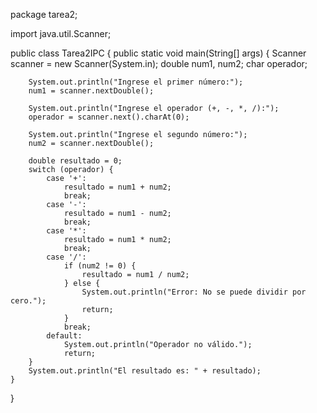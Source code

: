 package tarea2;

import java.util.Scanner;

public class Tarea2IPC {
    public static void main(String[] args) {
        Scanner scanner = new Scanner(System.in);
        double num1, num2;
        char operador;

        System.out.println("Ingrese el primer número:");
        num1 = scanner.nextDouble();

        System.out.println("Ingrese el operador (+, -, *, /):");
        operador = scanner.next().charAt(0);

        System.out.println("Ingrese el segundo número:");
        num2 = scanner.nextDouble();

        double resultado = 0;
        switch (operador) {
            case '+':
                resultado = num1 + num2;
                break;
            case '-':
                resultado = num1 - num2;
                break;
            case '*':
                resultado = num1 * num2;
                break;
            case '/':
                if (num2 != 0) {
                    resultado = num1 / num2;
                } else {
                    System.out.println("Error: No se puede dividir por cero.");
                    return;
                }
                break;
            default:
                System.out.println("Operador no válido.");
                return;
        }
        System.out.println("El resultado es: " + resultado);
    }
}

